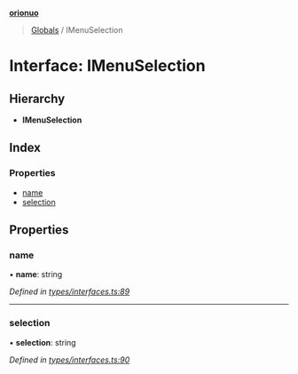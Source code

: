 **[orionuo](../README.md)**

> [Globals](../globals.md) / IMenuSelection

# Interface: IMenuSelection

## Hierarchy

* **IMenuSelection**

## Index

### Properties

* [name](imenuselection.md#name)
* [selection](imenuselection.md#selection)

## Properties

### name

•  **name**: string

*Defined in [types/interfaces.ts:89](https://github.com/msviha/orionuo/blob/029a15d/src/types/interfaces.ts#L89)*

___

### selection

•  **selection**: string

*Defined in [types/interfaces.ts:90](https://github.com/msviha/orionuo/blob/029a15d/src/types/interfaces.ts#L90)*
